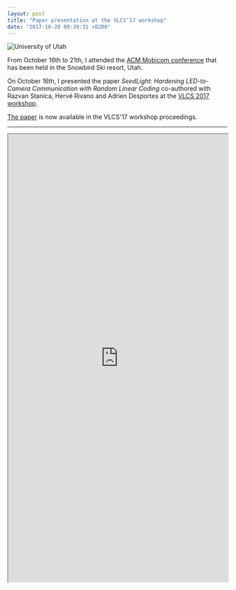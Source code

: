 ```yaml
---
layout: post
title: "Paper presentation at the VLCS'17 workshop"
date: "2017-10-20 09:39:31 +0200"
---
```

<img src="https://www.sigmobile.org/mobicom/2017/images/mobicom-2017-banner.png" alt="University of Utah" style="max-height: 300px;"/>

From October 16th to 21th, I attended the [ACM Mobicom conference](https://www.sigmobile.org/mobicom/2017/) that has been held in the Snowbird Ski resort, Utah.

On October 16th, I presented the paper *SeedLight: Hardening LED-to-Camera Communication with Random Linear Coding* co-authored with Razvan Stanica, Hervé Rivano and Adrien Desportes at the [VLCS 2017 workshop](http://vlcs17.winlab.rutgers.edu/).

[The paper](https://dl.acm.org/citation.cfm?id=3117814) is now available in the VLCS'17 workshop proceedings.

<script async class="speakerdeck-embed" data-id="d28dc09f3521439ea22df3fe04a68a8d" data-ratio="1.33333333333333" src="//speakerdeck.com/assets/embed.js"></script>

--------

<iframe src="https://drive.google.com/file/d/0B8LW3HFMDWVBU0hmUVg5bm1TSmM/preview" width="100%" height="1024px"></iframe>


